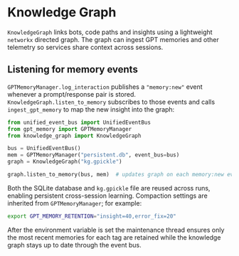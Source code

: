 # Knowledge Graph

`KnowledgeGraph` links bots, code paths and insights using a lightweight
`networkx` directed graph.  The graph can ingest GPT memories and other
telemetry so services share context across sessions.

## Listening for memory events

`GPTMemoryManager.log_interaction` publishes a `"memory:new"` event whenever a
prompt/response pair is stored.  `KnowledgeGraph.listen_to_memory` subscribes to
those events and calls `ingest_gpt_memory` to map the new insight into the
graph:

```python
from unified_event_bus import UnifiedEventBus
from gpt_memory import GPTMemoryManager
from knowledge_graph import KnowledgeGraph

bus = UnifiedEventBus()
mem = GPTMemoryManager("persistent.db", event_bus=bus)
graph = KnowledgeGraph("kg.gpickle")

graph.listen_to_memory(bus, mem)  # updates graph on each memory:new event
```

Both the SQLite database and `kg.gpickle` file are reused across runs, enabling
persistent cross-session learning.  Compaction settings are inherited from
`GPTMemoryManager`; for example:

```bash
export GPT_MEMORY_RETENTION="insight=40,error_fix=20"
```

After the environment variable is set the maintenance thread ensures only the
most recent memories for each tag are retained while the knowledge graph stays
up to date through the event bus.
